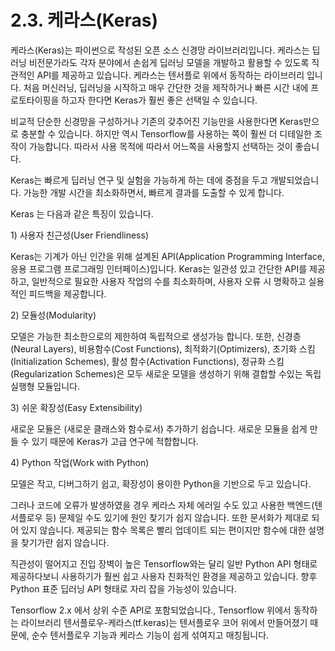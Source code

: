 # 2.3. 케라스(Keras)

케라스(Keras)는 파이썬으로 작성된 오픈 소스 신경망 라이브러리입니다. 케라스는 딥러닝 비전문가라도 각자 분야에서 손쉽게 딥러닝 모델을 개발하고 활용할 수 있도록 직관적인 API를 제공하고 있습니다. 케라스는 텐서플로 위에서 동작하는 라이브러리 입니다. 처음 머신러닝, 딥러닝을 시작하고 매우 간단한 것을 제작하거나 빠른 시간 내에 프로토타이핑을 하고자 한다면 Keras가 훨씬 좋은 선택일 수 있습니다.

비교적 단순한 신경망을 구성하거나 기존의 갖추어진 기능만을 사용한다면 Keras만으로 충분할 수 있습니다. 하지만 역시 Tensorflow를 사용하는 쪽이 훨씬 더 디테일한 조작이 가능합니다. 따라서 사용 목적에 따라서 어느쪽을 사용할지 선택하는 것이 좋습니다.

Keras는 빠르게 딥러닝 연구 및 실험을 가능하게 하는 데에 중점을 두고 개발되었습니다. 가능한 개발 시간을 최소화하면서, 빠르게 결과를 도출할 수 있게 합니다.

Keras 는 다음과 같은 특징이 있습니다.

1\) 사용자 친근성(User Friendliness)

Keras는 기계가 아닌 인간을 위해 설계된 API(Application Programming Interface, 응용 프로그램 프로그래밍 인터페이스)입니다. Keras는 일관성 있고 간단한 API를 제공하고, 일반적으로 필요한 사용자 작업의 수를 최소화하며, 사용자 오류 시 명확하고 실용적인 피드백을 제공합니다.

2\) 모듈성(Modularity)

모델은 가능한 최소한으로의 제한하여 독립적으로 생성가능 합니다. 또한, 신경층(Neural Layers), 비용함수(Cost Functions), 최적화기(Optimizers), 초기화 스킴(Initialization Schemes), 활성 함수(Activation Functions), 정규화 스킴(Regularization Schemes)은 모두 새로운 모델을 생성하기 위해 결합할 수있는 독립 실행형 모듈입니다.

3\) 쉬운 확장성(Easy Extensibility)

새로운 모듈은 (새로운 클래스와 함수로서) 추가하기 쉽습니다. 새로운 모듈을 쉽게 만들 수 있기 때문에 Keras가 고급 연구에 적합합니다.

4\) Python 작업(Work with Python)

모델은 작고, 디버그하기 쉽고, 확장성이 용이한 Python을 기반으로 두고 있습니다.

그러나 코드에 오류가 발생하였을 경우 케라스 자체 에러일 수도 있고 사용한 백엔드(텐서플로우 등) 문제일 수도 있기에 원인 찾기가 쉽지 않습니다. 또한 문서화가 제대로 되어 있지 않습니다. 제공되는 함수 목록은 빨리 업데이트 되는 편이지만 함수에 대한 설명을 찾기가란 쉽지 않습니다.

직관성이 떨어지고 진입 장벽이 높은 Tensorflow와는 달리 일반 Python API 형태로 제공하다보니 사용하기가 훨씬 쉽고 사용자 친화적인 환경을 제공하고 있습니다. 향후 Python 표준 딥러닝 API 형태로 자리 잡을 가능성이 있습니다.

Tensorflow 2.x 에서 상위 수준 API로 포함되었습니다., Tensorflow 위에서 동작하는 라이브러리 텐서플로우-케라스(tf.keras)는 텐서플로우 코어 위에서 만들어졌기 때문에, 순수 텐서플로우 기능과 케라스 기능이 쉽게 섞여지고 매칭됩니다.
